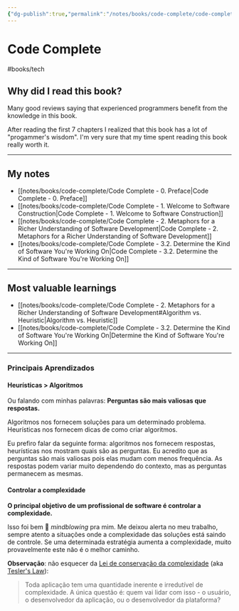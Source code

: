 ```yaml
---
{"dg-publish":true,"permalink":"/notes/books/code-complete/code-complete/","dgHomeLink":true,"dgPassFrontmatter":false,"dgShowBacklinks":true,"dgShowLocalGraph":false}
---
```



# Code Complete

#books/tech 

## Why did I read this book?

Many good reviews saying that experienced programmers benefit from the knowledge in this book.

After reading the first 7 chapters I realized that this book has a lot of "progammer's wisdom". I'm very sure that my time spent reading this book really worth it.

---

## My notes

- [[notes/books/code-complete/Code Complete - 0. Preface|Code Complete - 0. Preface]]
- [[notes/books/code-complete/Code Complete - 1. Welcome to Software Construction|Code Complete - 1. Welcome to Software Construction]]
- [[notes/books/code-complete/Code Complete - 2. Metaphors for a Richer Understanding of Software Development|Code Complete - 2. Metaphors for a Richer Understanding of Software Development]]
- [[notes/books/code-complete/Code Complete - 3.2. Determine the Kind of Software You're Working On|Code Complete - 3.2. Determine the Kind of Software You're Working On]]


---


## Most valuable learnings

- [[notes/books/code-complete/Code Complete - 2. Metaphors for a Richer Understanding of Software Development#Algorithm vs. Heuristic|Algorithm vs. Heuristic]]
- [[notes/books/code-complete/Code Complete - 3.2. Determine the Kind of Software You're Working On|Determine the Kind of Software You're Working On]]


---

### Principais Aprendizados

#### Heurísticas > Algoritmos

Ou falando com minhas palavras: **Perguntas são mais valiosas que respostas.**

Algoritmos nos fornecem soluções para um determinado problema. Heurísticas nos fornecem dicas de como criar algoritmos.

Eu prefiro falar da seguinte forma: algoritmos nos fornecem respostas, heurísticas nos mostram quais são as perguntas. Eu acredito que as perguntas são mais valiosas pois elas mudam com menos frequência. As respostas podem variar muito dependendo do contexto, mas as perguntas permanecem as mesmas.

#### Controlar a complexidade

**O principal objetivo de um profissional de software é controlar a complexidade.**

Isso foi bem 🤯 *mindblowing* pra mim. Me deixou alerta no meu trabalho, sempre atento a situações onde a complexidade das soluções está saindo de controle. Se uma determinada estratégia aumenta a complexidade, muito provavelmente este não é o melhor caminho.

**Observação**: não esquecer da [Lei de conservação da complexidade](https://en.wikipedia.org/wiki/Law_of_conservation_of_complexity) (aka [Tesler's Law](https://www.uxtoast.com/ux-laws/teslers-law)):

> Toda aplicação tem uma quantidade inerente e irredutível de complexidade. A única questão é: quem vai lidar com isso - o usuário, o desenvolvedor da aplicação, ou o desenvolvedor da plataforma?


